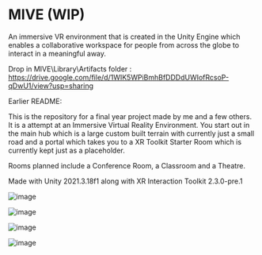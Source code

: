 # MIVE (WIP)
An immersive VR environment that is created in the Unity Engine which  enables a collaborative workspace for people from across the globe to interact in a meaningful away.

Drop in MIVE\Library\Artifacts folder : https://drive.google.com/file/d/1WIK5WPiBmhBfDDDdUWIofRcsoP-qDwU1/view?usp=sharing

Earlier README: 

This is the repository for a final year project made by me and a few others. It is a attempt at an Immersive Virtual Reality Environment. You start out in the main hub which is a large custom built terrain with currently just a small road and a portal which takes you to a XR Toolkit Starter Room which is currently kept just as a placeholder.

Rooms planned include a Conference Room, a Classroom and a Theatre.

Made with Unity 2021.3.18f1 along with XR Interaction Toolkit 2.3.0-pre.1

![image](https://user-images.githubusercontent.com/60006877/224762363-2992893a-19bf-4645-9948-b79dfbf5cc88.png)

![image](https://user-images.githubusercontent.com/60006877/224762538-e99d11a0-2b72-459c-8f2c-6c90415bd5fb.png)

![image](https://user-images.githubusercontent.com/60006877/224762675-e77d23d5-1294-48b6-8c15-3122990595ea.png)

![image](https://user-images.githubusercontent.com/60006877/224763216-1f1850a8-02c8-4a2b-ba24-aadcdccae6ed.png)
